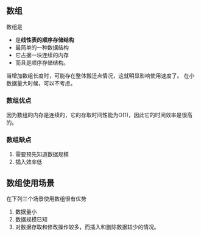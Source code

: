 ## 数组

数组是
- 是**线性表的顺序存储结构**
- 最简单的一种数据结构
- 它占据一块连续的内存
- 而且是顺序存储结构。


当增加数组长度时，可能存在整体搬迁点情况，这就明显影响使用速度了。
在小数据量大时候，可以不考虑。

### 数组优点

因为数组的内存是连续的，它的存取时间性能为O(1)，因此它的时间效率是很高的。

### 数组缺点

1.  需要预先知道数据规模
2.  插入效率低

## 数组使用场景

在下列三个场景使用数组很有优势

1.  数据量小
2.  数据规模已知
3.  对数据存取和修改操作较多，而插入和删除数据较少的情况。
